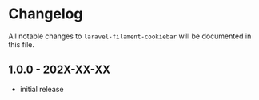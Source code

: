 # Changelog

All notable changes to `laravel-filament-cookiebar` will be documented in this file.

## 1.0.0 - 202X-XX-XX

- initial release
